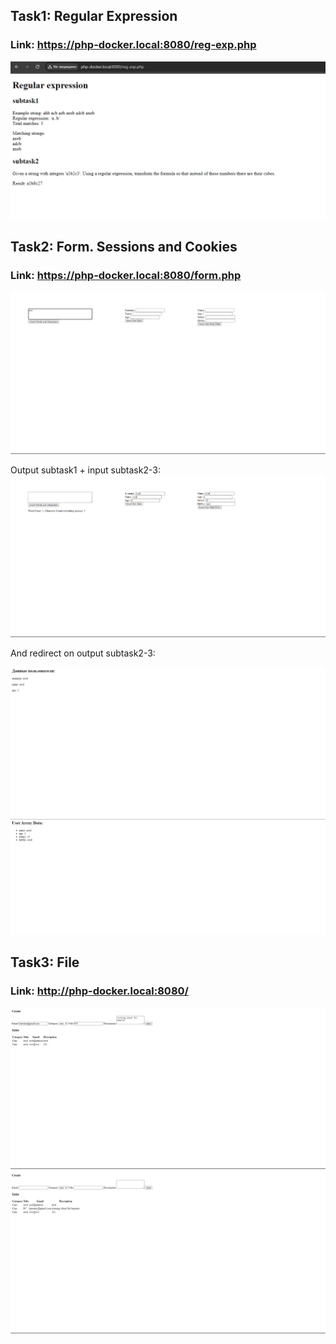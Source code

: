 ## Task1: Regular Expression
### Link: https://php-docker.local:8080/reg-exp.php

![task1](docs/task1.png)

## Task2: Form. Sessions and Cookies
### Link: https://php-docker.local:8080/form.php

![task2](docs/task2.1.png)

Output subtask1 + input subtask2-3:
![task2](docs/task2.2.png)

And redirect on output subtask2-3:

![task2](docs/task2.3.png)
![task2](docs/task2.4.png)

## Task3: File
### Link: http://php-docker.local:8080/
![task2](docs/task3.1.png)
![task2](docs/task3.2.png)